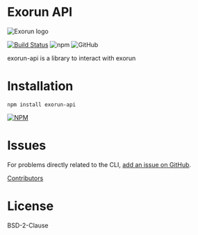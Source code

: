# Exorun API

![Exorun logo](https://avatars0.githubusercontent.com/u/65603591?s=200&v=3)

[![Build Status](https://travis-ci.com/exorunkio/exorun-api.svg?branch=master)](https://travis-ci.com/exorun/exorun-api)
![npm](https://img.shields.io/npm/v/exorunk-api)
![GitHub](https://img.shields.io/github/license/exorun/exorun-api)

exorun-api is a library to interact with exorun

# Installation

```
npm install exorun-api
```

[![NPM](https://nodei.co/npm/exorun-api.png)](https://nodei.co/npm/exorun-api/)

# Issues

For problems directly related to the CLI, [add an issue on GitHub](https://github.com/exorunltd/exorun-api/issues/new).

[Contributors](https://github.com/exorunltd/exorun-api/contributors)

# License

BSD-2-Clause
